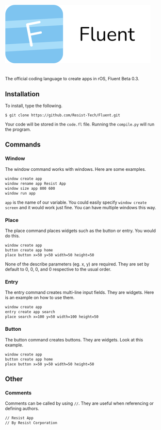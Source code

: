 ![Fluent Logo](fluent.png)
#
The official coding language to create apps in rOS, Fluent Beta 0.3.

## Installation
To install, type the following.
```
$ git clone https://github.com/Resist-Tech/Fluent.git
```
Your code will be stored in the ```code.fl``` file. Running the ```compile.py``` will run the program.

## Commands
### Window
The window command works with windows. Here are some examples.
```
window create app
window rename app Resist App
window size app 800 600
window run app
```
```app``` is the name of our variable. You could easily specify ```window create screen``` and it would work just fine. You can have multiple windows this way.

### Place
The place command places widgets such as the button or entry. You would do this.
```
window create app
button create app home
place button x=50 y=50 width=50 height=50
```
None of the describe parameters (eg. x, y) are required. They are set by default to 0, 0, 0, and 0 respective to the usual order.

### Entry
The entry command creates multi-line input fields. They are widgets. Here is an example on how to use them.
```
window create app
entry create app search
place search x=100 y=50 width=100 height=50
```

### Button
The button command creates buttons. They are widgets. Look at this example.
```
window create app
button create app home
place button x=50 y=50 width=50 height=50
```

## Other
### Comments
Comments can be called by using ```//```. They are useful when referencing or defining authors.
```
// Resist App
// By Resist Corporation
```
